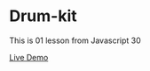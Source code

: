 # Drum-kit
This is 01 lesson from Javascript 30

[Live Demo](https://boring-bardeen-d1a646.netlify.app/)

